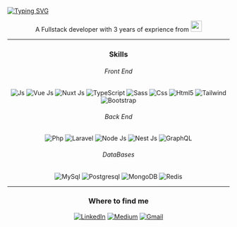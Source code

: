 
[![Typing SVG](https://readme-typing-svg.demolab.com?font=Fira+Code&size=25&duration=6500&pause=1000&color=F71321&background=60FFA600&wight=700&center=true&vCenter=true&repeat=false&width=1000&height=30&lines=Hello+World!+I'm+Gisu+%F0%9F%91%8B)](https://git.io/typing-svg)
<br/>
<p align="center">
 A Fullstack developer with 3 years of exprience from <img src="https://github.com/gisuNasr/gisuNasr/assets/113020788/99f8ef5d-a45c-4a9b-a047-5077c1100689" width="25"/> 
</p>

<hr>

<h3 align="center">Skills</h3>

<h6 align="center">Front End</h6>

<p align="center">
  <img alt="Js" src="https://img.shields.io/badge/JavaScript-yellow?style=flat-square&logo=javascript&logoColor=white" />
  <img alt="Vue Js" src="https://img.shields.io/badge/Vue%20Js-grey?style=flat-square&logo=vue.js" />
  <img alt="Nuxt Js" src="https://img.shields.io/badge/Nuxt%20Js-darkgreen?style=flat-square&logo=nuxt.js&logoColor=white" />
  <img alt="TypeScript" src="https://img.shields.io/badge/-TypeScript-007ACC?style=flat-square&logo=typescript&logoColor=white" />
  <img alt="Sass" src="https://img.shields.io/badge/-Sass-CC6699?style=flat-square&logo=sass&logoColor=white" />
  <img alt="Css" src="https://img.shields.io/badge/Css3-blue?style=flat-square&logo=css3&logoColor=white" />
  <img alt="Html5" src="https://img.shields.io/badge/-HTML5-E34F26?style=flat-square&logo=html5&logoColor=white" />
  <img alt="Tailwind" src="https://img.shields.io/badge/Tailwind-blue?style=flat-square&logo=tailwindcss&logoColor=white" />
  <img alt="Bootstrap" src="https://img.shields.io/badge/Bootstrap-purple?style=flat-square&logo=bootstrap&logoColor=white" />
</p>

<h6 align="center">Back End</h6>

<p align="center">
  <img alt="Php" src="https://img.shields.io/badge/Php-grey?style=flat-square&logo=php" />
  <img alt="Laravel" src="https://img.shields.io/badge/Laravel-red?style=flat-square&logo=laravel&logoColor=white" />
  <img alt="Node Js" src="https://img.shields.io/badge/Node Js-green?style=flat-square&logo=node.js&logoColor=white" />
  <img alt="Nest Js" src="https://img.shields.io/badge/Nest Js-grey?style=flat-square&logo=nestjs&logoColor=red" />
  <img alt="GraphQL" src="https://img.shields.io/badge/-GraphQL-E10098?style=flat-square&logo=graphql&logoColor=white" />
</p>

<h6 align="center">DataBases</h6>

<p align="center">
  <img alt="MySql" src="https://img.shields.io/badge/My Sql-grey?style=flat-square&logo=mysql&logoColor=E34F26" />
  <img alt="Postgresql" src="https://img.shields.io/badge/Postgres-grey?style=flat-square&logo=postgresql&logoColor=blue" />
  <img alt="MongoDB" src="https://img.shields.io/badge/Mongo Db-grey?style=flat-square&logo=mongodb&logoColor=green" />
  <img alt="Redis" src="https://img.shields.io/badge/Redis-grey?style=flat-square&logo=redis&logoColor=red" />
</p>


<hr>
<h3 align="center">  Where to find me</h3> 



<p align="center">
  <a href="https://www.linkedin.com/in/gisunasrollahi" target="_blank"><img alt="LinkedIn" src="https://img.shields.io/badge/linkedin-%230077B5.svg?&style=for-the-badge&logo=linkedin&logoColor=white" /></a> 
<a href="https://medium.com/@gisunasrollahi" target="_blank"><img alt="Medium" src="https://img.shields.io/badge/medium-%2312100E.svg?&style=for-the-badge&logo=medium&logoColor=white" /></a>
<a href="mailto:gisoonasrollahi@gmail.com" target="_blank"><img alt="Gmail" src="https://img.shields.io/badge/gmail-grey?&style=for-the-badge&logo=gmail&logoColor=red" /></a>
</p>

